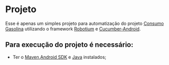Projeto
========= 
Esse é apenas um simples projeto para automatização do projeto [Consumo Gasolina] utilizando o framework [Robotium] e [Cucumber-Android].

Para execução do projeto é necessário:
----
 * Ter o [Maven],[Android SDK] e [Java] instalados;

[Robotium]:https://code.google.com/p/robotium/
[Cucumber-Android]:https://github.com/cucumber/cucumber-jvm/tree/master/android
[Java]:http://www.oracle.com/technetwork/java/javase/downloads/jdk7-downloads-1880260.html?ssSourceSiteId=otnpt
[Maven]:http://maven.apache.org
[Android SDK]: https://developer.android.com/sdk/index.html?hl=i
[Consumo Gasolina]: https://github.com/chiavegatto/ConsumoGasolina